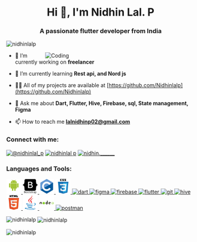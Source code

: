 <!-- ![](https://user-images.githubusercontent.com/10498744/210012254-234538ff-d198-48aa-8964-37e6fd45d227.gif) -->
<h1 align="center">Hi 👋, I'm Nidhin Lal. P</h1>
<h3 align="center">A passionate flutter developer from India</h3>

<p align="left"> <img src="https://komarev.com/ghpvc/?username=nidhinlalp&label=Profile%20views&color=0e75b6&style=flat" alt="nidhinlalp" /> </p>
<img align="right" alt="Coding" width="400" src="https://i.pinimg.com/564x/21/3a/61/213a61dc8c308ef4f22779d72a214ee2.jpg">

- 🔭 I’m currently working on **freelancer**

- 🌱 I’m currently learning **Rest api, and Nord js**

- 👨‍💻 All of my projects are available at [https://github.com/Nidhinlalp](https://github.com/Nidhinlalp)

- 💬 Ask me about **Dart, Flutter, Hive, Firebase, sql, State management, Figma**

- 📫 How to reach me **lalnidhinp02@gmail.com**

<h3 align="left">Connect with me:</h3>
<p align="left">
<a href="https://twitter.com/@nidhinlal_p" target="blank"><img align="center" src="https://raw.githubusercontent.com/rahuldkjain/github-profile-readme-generator/master/src/images/icons/Social/twitter.svg" alt="@nidhinlal_p" height="30" width="40" /></a>
<a href="https://linkedin.com/in/nidhinlal p" target="blank"><img align="center" src="https://raw.githubusercontent.com/rahuldkjain/github-profile-readme-generator/master/src/images/icons/Social/linked-in-alt.svg" alt="nidhinlal p" height="30" width="40" /></a>
<a href="https://instagram.com/nidhin.______" target="blank"><img align="center" src="https://raw.githubusercontent.com/rahuldkjain/github-profile-readme-generator/master/src/images/icons/Social/instagram.svg" alt="nidhin.______" height="30" width="40" /></a>
</p>

<h3 align="left">Languages and Tools:</h3>
<p align="left"> <a href="https://developer.android.com" target="_blank" rel="noreferrer"> <img src="https://raw.githubusercontent.com/devicons/devicon/master/icons/android/android-original-wordmark.svg" alt="android" width="40" height="40"/> </a> <a href="https://getbootstrap.com" target="_blank" rel="noreferrer"> <img src="https://raw.githubusercontent.com/devicons/devicon/master/icons/bootstrap/bootstrap-plain-wordmark.svg" alt="bootstrap" width="40" height="40"/> </a> <a href="https://www.cprogramming.com/" target="_blank" rel="noreferrer"> <img src="https://raw.githubusercontent.com/devicons/devicon/master/icons/c/c-original.svg" alt="c" width="40" height="40"/> </a> <a href="https://www.w3schools.com/css/" target="_blank" rel="noreferrer"> <img src="https://raw.githubusercontent.com/devicons/devicon/master/icons/css3/css3-original-wordmark.svg" alt="css3" width="40" height="40"/> </a> <a href="https://dart.dev" target="_blank" rel="noreferrer"> <img src="https://www.vectorlogo.zone/logos/dartlang/dartlang-icon.svg" alt="dart" width="40" height="40"/> </a> <a href="https://www.figma.com/" target="_blank" rel="noreferrer"> <img src="https://www.vectorlogo.zone/logos/figma/figma-icon.svg" alt="figma" width="40" height="40"/> </a> <a href="https://firebase.google.com/" target="_blank" rel="noreferrer"> <img src="https://www.vectorlogo.zone/logos/firebase/firebase-icon.svg" alt="firebase" width="40" height="40"/> </a> <a href="https://flutter.dev" target="_blank" rel="noreferrer"> <img src="https://www.vectorlogo.zone/logos/flutterio/flutterio-icon.svg" alt="flutter" width="40" height="40"/> </a> <a href="https://git-scm.com/" target="_blank" rel="noreferrer"> <img src="https://www.vectorlogo.zone/logos/git-scm/git-scm-icon.svg" alt="git" width="40" height="40"/> </a> <a href="https://hive.apache.org/" target="_blank" rel="noreferrer"> <img src="https://www.vectorlogo.zone/logos/apache_hive/apache_hive-icon.svg" alt="hive" width="40" height="40"/> </a> <a href="https://www.w3.org/html/" target="_blank" rel="noreferrer"> <img src="https://raw.githubusercontent.com/devicons/devicon/master/icons/html5/html5-original-wordmark.svg" alt="html5" width="40" height="40"/> </a> <a href="https://www.java.com" target="_blank" rel="noreferrer"> <img src="https://raw.githubusercontent.com/devicons/devicon/master/icons/java/java-original.svg" alt="java" width="40" height="40"/> </a> <a href="https://nodejs.org" target="_blank" rel="noreferrer"> <img src="https://raw.githubusercontent.com/devicons/devicon/master/icons/nodejs/nodejs-original-wordmark.svg" alt="nodejs" width="40" height="40"/> </a> <a href="https://postman.com" target="_blank" rel="noreferrer"> <img src="https://www.vectorlogo.zone/logos/getpostman/getpostman-icon.svg" alt="postman" width="40" height="40"/> </a> </p>

<p><img align="left" src="https://github-readme-stats.vercel.app/api/top-langs?username=nidhinlalp&show_icons=true&locale=en&layout=compact" alt="nidhinlalp" /></p>

<p>&nbsp;<img align="center" src="https://github-readme-stats.vercel.app/api?username=nidhinlalp&show_icons=true&locale=en" alt="nidhinlalp" /></p>

<p><img align="center" src="https://github-readme-streak-stats.herokuapp.com/?user=nidhinlalp&" alt="nidhinlalp" /></p>
